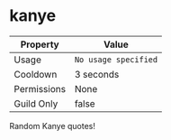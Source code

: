 # kanye

| Property | Value |
|----------|-------|
| Usage | `No usage specified` |
| Cooldown | 3 seconds |
| Permissions | None |
| Guild Only | false |

Random Kanye quotes!